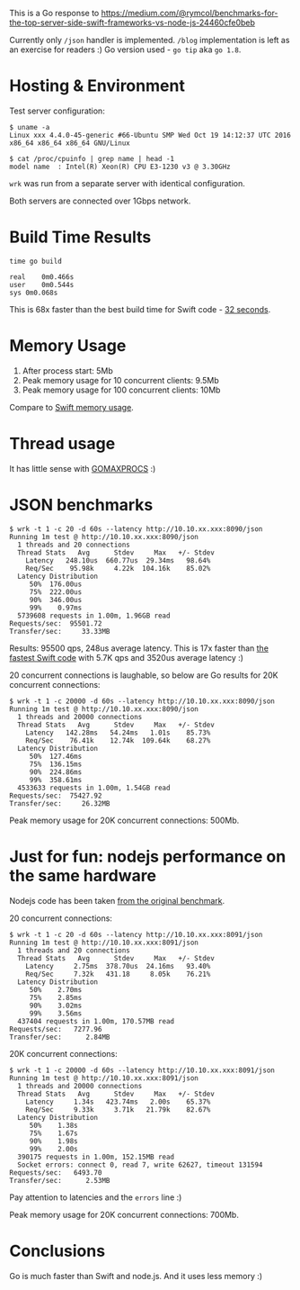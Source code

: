 This is a Go response to https://medium.com/@rymcol/benchmarks-for-the-top-server-side-swift-frameworks-vs-node-js-24460cfe0beb

Currently only `/json` handler is implemented. `/blog` implementation is left as an exercise for readers :)
Go version used - `go tip` aka `go 1.8`.

# Hosting & Environment

Test server configuration:
```
$ uname -a
Linux xxx 4.4.0-45-generic #66-Ubuntu SMP Wed Oct 19 14:12:37 UTC 2016 x86_64 x86_64 x86_64 GNU/Linux

$ cat /proc/cpuinfo | grep name | head -1
model name	: Intel(R) Xeon(R) CPU E3-1230 v3 @ 3.30GHz
```

`wrk` was run from a separate server with identical configuration.

Both servers are connected over 1Gbps network.


# Build Time Results

```
time go build

real	0m0.466s
user	0m0.544s
sys	0m0.068s
```

This is 68x faster than the best build time for Swift code - [32 seconds](https://medium.com/@rymcol/benchmarks-for-the-top-server-side-swift-frameworks-vs-node-js-24460cfe0beb#4039).

# Memory Usage

1. After process start: 5Mb
2. Peak memory usage for 10 concurrent clients: 9.5Mb
3. Peak memory usage for 100 concurrent clients: 10Mb

Compare to [Swift memory usage](https://medium.com/@rymcol/benchmarks-for-the-top-server-side-swift-frameworks-vs-node-js-24460cfe0beb#8d9b).


# Thread usage

It has little sense with [GOMAXPROCS](https://golang.org/pkg/runtime/) :)


# JSON benchmarks

```
$ wrk -t 1 -c 20 -d 60s --latency http://10.10.xx.xxx:8090/json
Running 1m test @ http://10.10.xx.xxx:8090/json
  1 threads and 20 connections
  Thread Stats   Avg      Stdev     Max   +/- Stdev
    Latency   248.10us  660.77us  29.34ms   98.64%
    Req/Sec    95.98k     4.22k  104.16k    85.02%
  Latency Distribution
     50%  176.00us
     75%  222.00us
     90%  346.00us
     99%    0.97ms
  5739608 requests in 1.00m, 1.96GB read
Requests/sec:  95501.72
Transfer/sec:     33.33MB
```

Results: 95500 qps, 248us average latency.
This is 17x faster than [the fastest Swift code](https://medium.com/@rymcol/benchmarks-for-the-top-server-side-swift-frameworks-vs-node-js-24460cfe0beb#7d04) with 5.7K qps and 3520us average latency :)


20 concurrent connections is laughable, so below are Go results for 20K
concurrent connections:

```
$ wrk -t 1 -c 20000 -d 60s --latency http://10.10.xx.xxx:8090/json
Running 1m test @ http://10.10.xx.xxx:8090/json
  1 threads and 20000 connections
  Thread Stats   Avg      Stdev     Max   +/- Stdev
    Latency   142.28ms   54.24ms   1.01s    85.73%
    Req/Sec    76.41k    12.74k  109.64k    68.27%
  Latency Distribution
     50%  127.46ms
     75%  136.15ms
     90%  224.86ms
     99%  358.61ms
  4533633 requests in 1.00m, 1.54GB read
Requests/sec:  75427.92
Transfer/sec:     26.32MB
```

Peak memory usage for 20K concurrent connections: 500Mb.


# Just for fun: nodejs performance on the same hardware

Nodejs code has been taken [from the original benchmark](https://github.com/rymcol/Server-Side-Swift-Benchmarking/tree/949e5e75ab9c2b9c1741c704db330e15817c85bb/NodeJSON).

20 concurrent connections:

```
$ wrk -t 1 -c 20 -d 60s --latency http://10.10.xx.xxx:8091/json
Running 1m test @ http://10.10.xx.xxx:8091/json
  1 threads and 20 connections
  Thread Stats   Avg      Stdev     Max   +/- Stdev
    Latency     2.75ms  378.70us  24.16ms   93.40%
    Req/Sec     7.32k   431.18     8.05k    76.21%
  Latency Distribution
     50%    2.70ms
     75%    2.85ms
     90%    3.02ms
     99%    3.56ms
  437404 requests in 1.00m, 170.57MB read
Requests/sec:   7277.96
Transfer/sec:      2.84MB
```

20K concurrent connections:

```
$ wrk -t 1 -c 20000 -d 60s --latency http://10.10.xx.xxx:8091/json
Running 1m test @ http://10.10.xx.xxx:8091/json
  1 threads and 20000 connections
  Thread Stats   Avg      Stdev     Max   +/- Stdev
    Latency     1.34s   423.74ms   2.00s    65.37%
    Req/Sec     9.33k     3.71k   21.79k    82.67%
  Latency Distribution
     50%    1.38s 
     75%    1.67s 
     90%    1.98s 
     99%    2.00s 
  390175 requests in 1.00m, 152.15MB read
  Socket errors: connect 0, read 7, write 62627, timeout 131594
Requests/sec:   6493.70
Transfer/sec:      2.53MB
```

Pay attention to latencies and the `errors` line :)

Peak memory usage for 20K concurrent connections: 700Mb.


# Conclusions

Go is much faster than Swift and node.js. And it uses less memory :)
